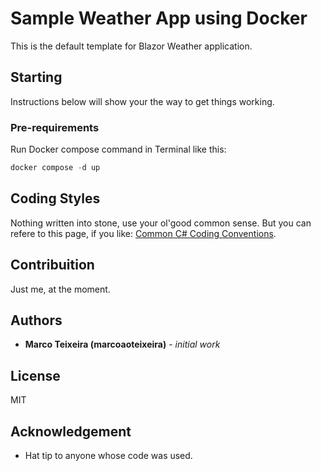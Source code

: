 # Sample Weather App using Docker

This is the default template for Blazor Weather application.

## Starting

Instructions below will show your the way to get things working.

### Pre-requirements

Run Docker compose command in Terminal like this:

```powershell
docker compose -d up
```
## Coding Styles

Nothing written into stone, use your ol'good common sense. But you can refere
to this page, if you like: [Common C# Coding Conventions](https://learn.microsoft.com/en-us/dotnet/csharp/fundamentals/coding-style/coding-conventions).

## Contribuition

Just me, at the moment.

## Authors

- **Marco Teixeira (marcoaoteixeira)** - _initial work_

## License

MIT

## Acknowledgement

- Hat tip to anyone whose code was used.